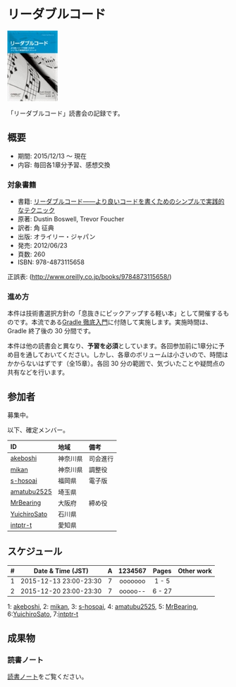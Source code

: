 # リーダブルコード

[![リーダブルコード](/images/cover-readablecode.jpg)](http://www.amazon.co.jp/dp/4873115655/)

「リーダブルコード」読書会の記録です。

## 概要

* 期間: 2015/12/13 ～ 現在
* 内容: 毎回各1章分予習、感想交換

### 対象書籍

* 書籍: [リーダブルコード――より良いコードを書くためのシンプルで実践的なテクニック](http://www.oreilly.co.jp/books/9784873115658/)
* 原著: Dustin Boswell, Trevor Foucher
* 訳者: 角 征典
* 出版: オライリー・ジャパン
* 発売: 2012/06/23
* 頁数: 260
* ISBN: 978-4873115658

正誤表: (http://www.oreilly.co.jp/books/9784873115658/)

### 進め方

本件は技術書選択方針の「息抜きにピックアップする軽い本」として開催するものです。本流である[Gradle 徹底入門](3-gradle.md)に付随して実施します。実施時間は、Gradle 終了後の 30 分間です。

本件は他の読書会と異なり、**予習を必須**としています。各回参加前に1章分に予め目を通しておいてください。しかし、各章のボリュームは小さいので、時間はかからないはずです（全15章）。各回 30 分の範囲で、気づいたことや疑問点の共有などを行います。

## 参加者

募集中。

以下、確定メンバー。

| ID                                              | 地域     | 備考             |
|:------------------------------------------------|:---------|:-----------------|
| [akeboshi](https://github.com/akeboshi)         | 神奈川県 | 司会進行         |
| [mikan](https://github.com/mikan)               | 神奈川県 | 調整役           |
| [s-hosoai](https://github.com/s-hosoai)         | 福岡県   | 電子版           |
| [amatubu2525](https://github.com/amatubu2525)   | 埼玉県   |                  |
| [MrBearing](https://github.com/MrBearing)       | 大阪府   | 締め役           |
| [YuichiroSato](https://github.com/YuichiroSato) | 石川県   |                  |
| [intptr-t](https://github.com/intptr-t)         | 愛知県   | 　               |

## スケジュール

|  # |     Date & Time (JST)  | A | 1234567 |   Pages   | Other work             |
|---:|:----------------------:|:-:|:-------:|:---------:|:-----------------------|
|  1 | 2015-12-13 23:00-23:30 | 7 | ooooooo |   1 -   5 |                        |
|  2 | 2015-12-20 23:00-23:30 | 7 | ooooo-- |   6 -  27 |                        |
1: [akeboshi](https://github.com/akeboshi), 2: [mikan](https://github.com/mikan), 3: [s-hosoai](https://github.com/s-hosoai), 4: [amatubu2525](https://github.com/amatubu2525), 5: [MrBearing](https://github.com/MrBearing), 6:[YuichiroSato](https://github.com/YuichiroSato), 7:[intptr-t](https://github.com/intptr-t)

## 成果物

### 読書ノート

[読書ノート](/note/4-readablecode.md)をご覧ください。
